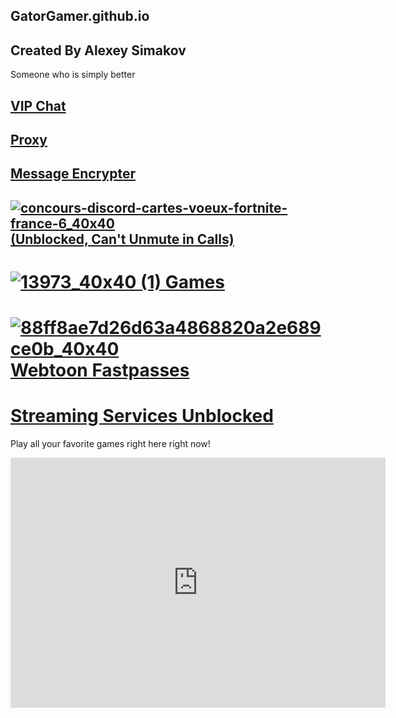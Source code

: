## GatorGamer.github.io

<script type='text/javascript' src='https://www.freevisitorcounters.com/auth.php?id=1bc6d715c684309a0c5a7b78f111356a21767591'></script>
<script type="text/javascript" src="https://www.freevisitorcounters.com/en/home/counter/1018414/t/0"></script>

## Created By Alexey Simakov
Someone who is simply better
## [VIP Chat](https://jstrieb.github.io/link-lock/#eyJ2IjoiMC4wLjEiLCJlIjoidGxBLzE1REp0OTNsbTNpWmhjblJqdDJwbTVZS2s0aTBZSitObmpRbXBzZXM1SDlmYUwzNWlOSlhrcjlPeGp4S292Qm1XZGNUN1RFR1lSQy8iLCJzIjoiYjZOaDNYSEpITDQ2MGZ3TTBidzk1Zz09IiwiaSI6IkhSbHgzZkFPMkxPQXorakYifQ==)

## [Proxy](https://gatorgamer.github.io/unblockedweb.html)

## [Message Encrypter](https://gatorgamer.github.io/encrypt)

## [![concours-discord-cartes-voeux-fortnite-france-6_40x40](https://github.com/GatorGamer/GatorGamer.github.io/assets/130500031/071ba5da-fb42-4ce1-86ff-a9260c7307cc)](https://gatorgamer.github.io/discord.html)[ (Unblocked, Can't Unmute in Calls)](https://gatorgamer.github.io/discord.html)

# [![13973_40x40 (1)](https://github.com/GatorGamer/GatorGamer.github.io/assets/130500031/0c39f492-f29f-4857-b354-ca5c4e042c19)](https://gatorgamer.github.io/games)[ Games](https://gatorgamer.github.io/games)

# [![88ff8ae7d26d63a4868820a2e689ce0b_40x40](https://github.com/GatorGamer/GatorGamer.github.io/assets/130500031/e45be56a-0f36-47b2-9e88-c244d881d4e2)](https://gatorgamer.github.io/webtoon)[ Webtoon Fastpasses](https://gatorgamer.github.io/webtoon)

# [Streaming Services Unblocked](https://gatorgamer.github.io/streaming)

Play all your favorite games right here right now!

<iframe src="https://tlk.io/gatorgamerpublicchat" style="border:0px #ffffff none;" name="Chat" scrolling="yes" frameborder="0" marginheight="0px" marginwidth="0px" height="400px" width="600px" allowfullscreen></iframe>
